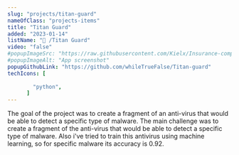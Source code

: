 ```yaml
---
slug: "projects/titan-guard"
nameOfClass: "projects-items"
title: "Titan Guard"
added: "2023-01-14"
listName: "💾 /Titan Guard"
video: "false"
#popupImageSrc: "https://raw.githubusercontent.com/Kielx/Insurance-company-database/master/images/data_warehouse.png"
#popupImageAlt: "App screenshot"
popupGithubLink: "https://github.com/whileTrueFalse/Titan-guard"
techIcons: [
      
        "python",
      ]
---
```


The goal of the project was to create a fragment of an anti-virus that would be able to detect a specific type of malware. The main challenge was to create a fragment of the anti-virus that would be able to detect a specific type of malware. Also i've tried to train this antivirus using machine learning, so for specific malware its accuracy is 0.92.
